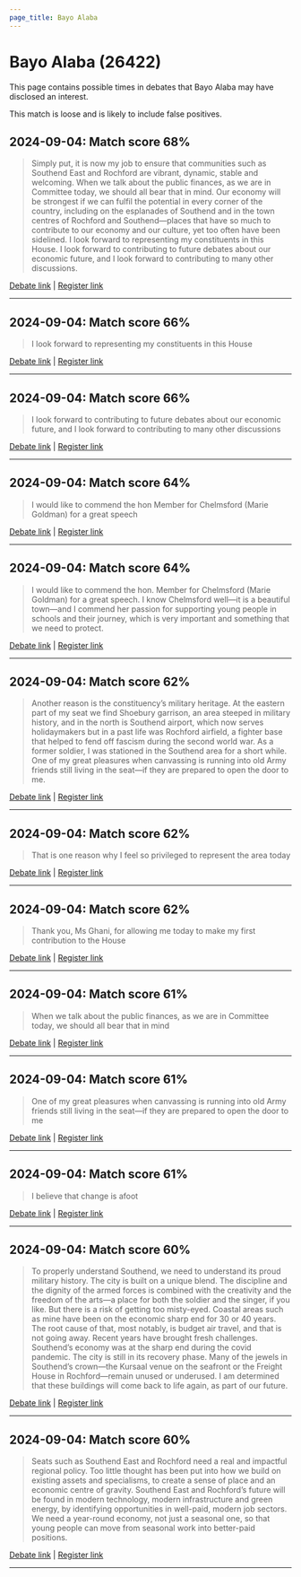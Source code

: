 ```yaml
---
page_title: Bayo Alaba
---
```


# Bayo Alaba  (26422)

This page contains possible times in debates that Bayo Alaba may have disclosed an interest.

This match is loose and is likely to include false positives. 



## 2024-09-04: Match score 68%

>Simply put, it is now my job to ensure that communities such as Southend East and Rochford are vibrant, dynamic, stable and welcoming. When we talk about the public finances, as we are in Committee today, we should all bear that in mind. Our economy will be strongest if we can fulfil the potential in every corner of the country, including on the esplanades of Southend and in the town centres of Rochford and Southend—places that have so much to contribute to our economy and our culture, yet too often have been sidelined. I look forward to representing my constituents in this House. I look forward to contributing to future debates about our economic future, and I look forward to contributing to many other discussions.

[Debate link](https://www.theyworkforyou.com/debates/?id=2024-09-04b.357.1) | [Register link](https://www.theyworkforyou.com/mp/26422/register)


---



## 2024-09-04: Match score 66%

>I look forward to representing my constituents in this House

[Debate link](https://www.theyworkforyou.com/debates/?id=2024-09-04b.357.1) | [Register link](https://www.theyworkforyou.com/mp/26422/register)


---



## 2024-09-04: Match score 66%

>I look forward to contributing to future debates about our economic future, and I look forward to contributing to many other discussions

[Debate link](https://www.theyworkforyou.com/debates/?id=2024-09-04b.357.1) | [Register link](https://www.theyworkforyou.com/mp/26422/register)


---



## 2024-09-04: Match score 64%

>I would like to commend the hon Member for Chelmsford (Marie Goldman) for a great speech

[Debate link](https://www.theyworkforyou.com/debates/?id=2024-09-04b.357.1) | [Register link](https://www.theyworkforyou.com/mp/26422/register)


---



## 2024-09-04: Match score 64%

>I would like to commend the hon. Member for Chelmsford (Marie Goldman) for a great speech. I know Chelmsford well—it is a beautiful town—and I commend her passion for supporting young people in schools and their journey, which is very important and something that we need to protect.

[Debate link](https://www.theyworkforyou.com/debates/?id=2024-09-04b.357.1) | [Register link](https://www.theyworkforyou.com/mp/26422/register)


---



## 2024-09-04: Match score 62%

>Another reason is the constituency’s military heritage. At the eastern part of my seat we find Shoebury garrison, an area steeped in military history, and in the north is Southend airport, which now serves holidaymakers but in a past life was Rochford airfield, a fighter base that helped to fend off fascism during the second world war. As a former soldier, I was stationed in the Southend area for a short while. One of my great pleasures when canvassing is running into old Army friends still living in the seat—if they are prepared to open the door to me.

[Debate link](https://www.theyworkforyou.com/debates/?id=2024-09-04b.357.1) | [Register link](https://www.theyworkforyou.com/mp/26422/register)


---



## 2024-09-04: Match score 62%

>That is one reason why I feel so privileged to represent the area today

[Debate link](https://www.theyworkforyou.com/debates/?id=2024-09-04b.357.1) | [Register link](https://www.theyworkforyou.com/mp/26422/register)


---



## 2024-09-04: Match score 62%

>Thank you, Ms Ghani, for allowing me today to make my first contribution to the House

[Debate link](https://www.theyworkforyou.com/debates/?id=2024-09-04b.357.1) | [Register link](https://www.theyworkforyou.com/mp/26422/register)


---



## 2024-09-04: Match score 61%

>When we talk about the public finances, as we are in Committee today, we should all bear that in mind

[Debate link](https://www.theyworkforyou.com/debates/?id=2024-09-04b.357.1) | [Register link](https://www.theyworkforyou.com/mp/26422/register)


---



## 2024-09-04: Match score 61%

>One of my great pleasures when canvassing is running into old Army friends still living in the seat—if they are prepared to open the door to me

[Debate link](https://www.theyworkforyou.com/debates/?id=2024-09-04b.357.1) | [Register link](https://www.theyworkforyou.com/mp/26422/register)


---



## 2024-09-04: Match score 61%

>I believe that change is afoot

[Debate link](https://www.theyworkforyou.com/debates/?id=2024-09-04b.357.1) | [Register link](https://www.theyworkforyou.com/mp/26422/register)


---



## 2024-09-04: Match score 60%

>To properly understand Southend, we need to understand its proud military history. The city is built on a unique blend. The discipline and the dignity of the armed forces is combined with the creativity and the freedom of the arts—a place for both the soldier and the singer, if you like. But there is a risk of getting too misty-eyed. Coastal areas such as mine have been on the economic sharp end for 30 or 40 years. The root cause of that, most notably, is budget air travel, and that is not going away. Recent years have brought fresh challenges. Southend’s economy was at the sharp end during the covid pandemic.  The city is still in its recovery phase. Many of the jewels in Southend’s crown—the Kursaal venue on the seafront or the Freight House in Rochford—remain unused or underused. I am determined that these buildings will come back to life again, as part of our future.

[Debate link](https://www.theyworkforyou.com/debates/?id=2024-09-04b.357.1) | [Register link](https://www.theyworkforyou.com/mp/26422/register)


---



## 2024-09-04: Match score 60%

>Seats such as Southend East and Rochford need a real and impactful regional policy. Too little thought has been put into how we build on existing assets and specialisms, to create a sense of place and an economic centre of gravity. Southend East and Rochford’s future will be found in modern technology, modern infrastructure and green energy, by identifying opportunities in well-paid, modern job sectors. We need a year-round economy, not just a seasonal one, so that young people can move from seasonal work into better-paid positions.

[Debate link](https://www.theyworkforyou.com/debates/?id=2024-09-04b.357.1) | [Register link](https://www.theyworkforyou.com/mp/26422/register)


---

